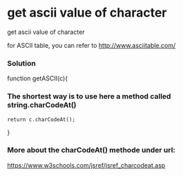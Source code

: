 # get ascii value of character

get ascii value of character

for ASCII table, you can refer to http://www.asciitable.com/

### Solution

function getASCII(c){

### The shortest way is to use here a method called string.charCodeAt()

    return c.charCodeAt();

}

### More about the charCodeAt() methode under url:

https://www.w3schools.com/jsref/jsref_charcodeat.asp
